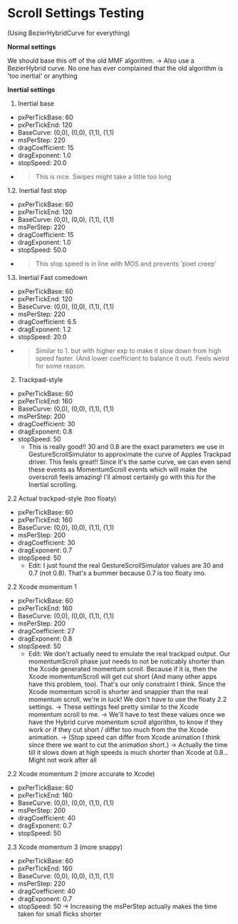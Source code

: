 #  Scroll Settings Testing

(Using BezierHybridCurve for everything)

__Normal settings__

We should base this off of the old MMF algorithm. -> Also use a BezierHybrid curve. No one has ever complained that the old algorithm is 'too inertial' or anything

__Inertial settings__

1. Inertial base 
- pxPerTickBase: 60
- pxPerTickEnd: 120
- BaseCurve: (0,0), (0,0), (1,1), (1,1) 
- msPerStep: 220
- dragCoefficient: 15
- dragExponent: 1.0
- stopSpeed: 20.0
- > This is nice. Swipes might take a little too long

1.2. Inertial fast stop
- pxPerTickBase: 60
- pxPerTickEnd: 120
- BaseCurve: (0,0), (0,0), (1,1), (1,1) 
- msPerStep: 220
- dragCoefficient: 15
- dragExponent: 1.0
- stopSpeed: 50.0
- > This stop speed is in line with MOS and prevents 'pixel creep'

1.3. Inertial Fast comedown
- pxPerTickBase: 60
- pxPerTickEnd: 120
- BaseCurve: (0,0), (0,0), (1,1), (1,1) 
- msPerStep: 220
- dragCoefficient: 6.5
- dragExponent: 1.2
- stopSpeed: 20.0
- > Similar to 1. but with higher exp to make it slow down from high speed faster. (And lower coefficient to balance it out). Feels weird for some reason.

2. Trackpad-style
- pxPerTickBase: 60
- pxPerTickEnd: 160
- BaseCurve: (0,0), (0,0), (1,1), (1,1) 
- msPerStep: 200
- dragCoefficient: 30
- dragExponent: 0.8
- stopSpeed: 50
    - This is really good!! 30 and 0.8 are the exact parameters we use in GestureScrollSimulator to approximate the curve of Apples Trackpad driver. This feels great!! Since it's the same curve, we can even send these events as MomentumScroll events which will make the overscroll feels amazing! I'll almost certainly go with this for the Inertial scrolling.

2.2 Actual trackpad-style (too floaty)
- pxPerTickBase: 60
- pxPerTickEnd: 160
- BaseCurve: (0,0), (0,0), (1,1), (1,1) 
- msPerStep: 200
- dragCoefficient: 30
- dragExponent: 0.7
- stopSpeed: 50
    - Edit: I just found the real GestureScrollSimulator values are 30 and 0.7 (not 0.8). That's a bummer because 0.7 is too floaty imo. 

2.2 Xcode momentum 1
- pxPerTickBase: 60
- pxPerTickEnd: 160
- BaseCurve: (0,0), (0,0), (1,1), (1,1) 
- msPerStep: 200
- dragCoefficient: 27
- dragExponent: 0.8
- stopSpeed: 50
    - Edit: We don't actually need to emulate the real trackpad output. Our momentumScroll phase just needs to not be noticably shorter than the Xcode generated momentum scroll. Because if it is, then the Xcode momentumScroll will get cut short (And many other apps have this problem, too). That's our only constraint I think. Since the Xcode momentum scroll is shorter and snappier than the real momentum scroll, we're in luck! We don't have to use the floaty 2.2 settings.
    -> These settings feel pretty similar to the Xcode momentum scroll to me. 
    -> We'll have to test these values once we have the Hybrid curve momentum scroll algorithm, to know if they work or if they cut short / differ too much from the the Xcode animation. 
    -> (Stop speed can differ from Xcode animation I think since there we want to cut the animation short.)
    -> Actually the time till it slows down at high speeds is much shorter than Xcode at 0.8... Might not work after all

2.2 Xcode momentum 2 (more accurate to Xcode)
- pxPerTickBase: 60
- pxPerTickEnd: 160
- BaseCurve: (0,0), (0,0), (1,1), (1,1) 
- msPerStep: 200
- dragCoefficient: 40
- dragExponent: 0.7
- stopSpeed: 50

2.3 Xcode momentum 3 (more snappy)
- pxPerTickBase: 60
- pxPerTickEnd: 160
- BaseCurve: (0,0), (0,0), (1,1), (1,1) 
- msPerStep: 220
- dragCoefficient: 40
- dragExponent: 0.7
- stopSpeed: 50
    -> Increasing the msPerStep actually makes the time taken for small flicks shorter
